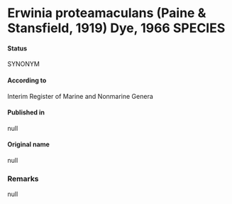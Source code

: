 # Erwinia proteamaculans (Paine & Stansfield, 1919) Dye, 1966 SPECIES

#### Status
SYNONYM

#### According to
Interim Register of Marine and Nonmarine Genera

#### Published in
null

#### Original name
null

### Remarks
null